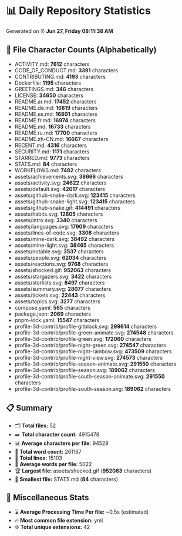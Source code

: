 # 📊 Daily Repository Statistics
Generated on ⏰ **Jun 27, Friday 08:11:38 AM**

## 📂 File Character Counts (Alphabetically)
- ACTIVITY.md: **7612** characters
- CODE_OF_CONDUCT.md: **3391** characters
- CONTRIBUTING.md: **4193** characters
- Dockerfile: **1195** characters
- GREETINGS.md: **346** characters
- LICENSE: **34650** characters
- README.ar.md: **17452** characters
- README.de.md: **16819** characters
- README.es.md: **16801** characters
- README.fr.md: **16974** characters
- README.md: **16733** characters
- README.ru.md: **17700** characters
- README.zh-CN.md: **16667** characters
- RECENT.md: **4316** characters
- SECURITY.md: **1171** characters
- STARRED.md: **9773** characters
- STATS.md: **84** characters
- WORKFLOWS.md: **7482** characters
- assets/achievements.svg: **38666** characters
- assets/activity.svg: **24622** characters
- assets/default.svg: **42017** characters
- assets/github-snake-dark.svg: **123415** characters
- assets/github-snake-light.svg: **123415** characters
- assets/github-snake.gif: **414491** characters
- assets/habits.svg: **12605** characters
- assets/intro.svg: **3340** characters
- assets/languages.svg: **17909** characters
- assets/lines-of-code.svg: **3308** characters
- assets/mine-dark.svg: **38492** characters
- assets/mine-light.svg: **38465** characters
- assets/notable.svg: **3537** characters
- assets/people.svg: **62034** characters
- assets/reactions.svg: **9768** characters
- assets/shocked.gif: **952063** characters
- assets/stargazers.svg: **3422** characters
- assets/starlists.svg: **8497** characters
- assets/summary.svg: **28077** characters
- assets/tickets.svg: **22443** characters
- assets/topics.svg: **3277** characters
- compose.yaml: **565** characters
- package.json: **2069** characters
- pnpm-lock.yaml: **15547** characters
- profile-3d-contrib/profile-gitblock.svg: **299614** characters
- profile-3d-contrib/profile-green-animate.svg: **274548** characters
- profile-3d-contrib/profile-green.svg: **172060** characters
- profile-3d-contrib/profile-night-green.svg: **274547** characters
- profile-3d-contrib/profile-night-rainbow.svg: **473509** characters
- profile-3d-contrib/profile-night-view.svg: **274573** characters
- profile-3d-contrib/profile-season-animate.svg: **291550** characters
- profile-3d-contrib/profile-season.svg: **189062** characters
- profile-3d-contrib/profile-south-season-animate.svg: **291550** characters
- profile-3d-contrib/profile-south-season.svg: **189062** characters

## 📋 Summary
- 🗂️ **Total files:** 52
- ✒️ **Total character count:** 4915478
- 📊 **Average characters per file:** 94528
- 📝 **Total word count:** 261167
- 🧾 **Total lines:** 15103
- 📐 **Average words per file:** 5022
- 🏆 **Largest file:** assets/shocked.gif (**952063** characters)
- 🥉 **Smallest file:** STATS.md (**84** characters)

## 🌟 Miscellaneous Stats
- ⌛ **Average Processing Time Per file:** ~0.5s (estimated)
- 🔥 **Most common file extension:** yml
- 🌐 **Total unique extensions:** 42

